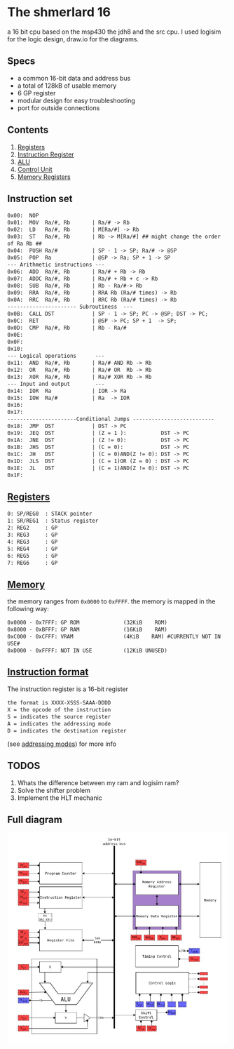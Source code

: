 # The shmerlard 16
a 16 bit cpu based on the msp430 the jdh8 and the src cpu.
I used logisim for the logic design, draw.io for the diagrams.


## Specs
- a common 16-bit data and address bus 
- a total of 128kB of usable memory
- 6 GP register
- modular design for easy troubleshooting
- port for outside connections

## Contents
1) [Registers](/Wiki/Register-File.md)
2) [Instruction Register](/Wiki/Instruction-Register.md)
3) [ALU](/Wiki/ALU.md)
4) [Control Unit](/Wiki/ControlUnit.md)
5) [Memory Registers](/Wiki/Memory-Registers.md)

## Instruction set
```
0x00:  NOP
0x01:  MOV  Ra/#, Rb       | Ra/# -> Rb
0x02:  LD   Ra/#, Rb       | M[Ra/#] -> Rb
0x03:  ST   Ra/#, Rb       | Rb -> M[Ra/#] ## might change the order of Ra Rb ##
0x04:  PUSH Ra/#           | SP - 1 -> SP; Ra/# -> @SP
0x05:  POP  Ra             | @SP -> Ra; SP + 1 -> SP
--- Arithmetic instructions ---
0x06:  ADD  Ra/#, Rb       | Ra/# + Rb -> Rb
0x07:  ADDC Ra/#, Rb       | Ra/# + Rb + c -> Rb
0x08:  SUB  Ra/#, Rb       | Rb - Ra/#-> Rb
0x09:  RRA  Ra/#, Rb       | RRA Rb (Ra/# times) -> Rb
0x0A:  RRC  Ra/#, Rb       | RRC Rb (Ra/# times) -> Rb
---------------------- Subroutiness  ---
0x0B:  CALL DST            | SP - 1 -> SP; PC -> @SP; DST -> PC;   
0x0C:  RET                 | @SP -> PC; SP + 1  -> SP;             
0x0D:  CMP  Ra/#, Rb       | Rb - Ra/#                             
0x0E:                               
0x0F:                          
0x10:                          
--- Logical operations      ---
0x11:  AND  Ra/#, Rb       | Ra/# AND Rb -> Rb
0x12:  OR   Ra/#, Rb       | Ra/# OR  Rb -> Rb                  
0x13:  XOR  Ra/#, Rb       | Ra/# XOR Rb -> Rb
--- Input and output        ---
0x14:  IOR  Ra             | IOR -> Ra
0x15:  IOW  Ra/#           | Ra  -> IOR
0x16:           
0x17:         
----------------------Conditional Jumps --------------------------
0x18:  JMP  DST            | DST -> PC  
0x19:  JEQ  DST            | (Z = 1 ):           DST -> PC 
0x1A:  JNE  DST            | (Z != 0):           DST -> PC   
0x1B:  JHS  DST            | (C = 0):            DST -> PC
0x1C:  JH   DST            | (C = 0)AND(Z != 0): DST -> PC
0x1D:  JLS  DST            | (C = 1)OR (Z = 0) : DST -> PC
0x1E:  JL   DST            | (C = 1)AND(Z != 0): DST -> PC
0x1F:                  
```
## [Registers](/Wiki/Register-File.md)
```
0: SP/REG0  : STACK pointer    
1: SR/REG1  : Status register
2: REG2     : GP
3: REG3     : GP
4: REG3     : GP
5: REG4     : GP
6: REG5     : GP
7: REG6     : GP
```
## [Memory](/Wiki/Memory-Registers.md)
the memory ranges from `0x0000` to `0xFFFF`.
the memory is mapped in the following way:
```
0x0000 - 0x7FFF: GP ROM              (32KiB    ROM)
0x8000 - 0xBFFF: GP RAM              (16KiB    RAM) 
0xC000 - 0xCFFF: VRAM                (4KiB    RAM) #CURRENTLY NOT IN USE#
0xD000 - 0xFFFF: NOT IN USE          (12KiB UNUSED)
```

## [Instruction format](/Wiki/Instruction-Register.md)
The instruction register is a 16-bit register
```
the format is XXXX-XSSS-SAAA-DDDD
X = the opcode of the instruction
S = indicates the source register
A = indicates the addressing mode
D = indicates the destination register
```
(see [addressing modes](/Wiki/Instruction-Register.md#addressing-modes)) for more info

## TODOS
1) Whats the difference between my ram and logisim ram? 
2) Solve the shifter problem
3) Implement the HLT mechanic

## Full diagram
![text](Diagrams/Main-Diagram.jpg)
